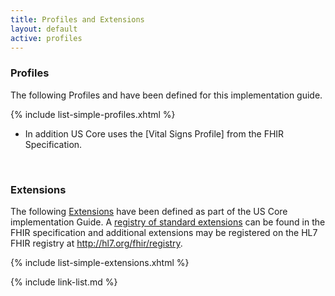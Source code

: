 ```yaml
---
title: Profiles and Extensions
layout: default
active: profiles
---
```

### Profiles

The following Profiles and have been defined for this implementation guide.

{% include list-simple-profiles.xhtml %}

- In addition US Core uses the [Vital Signs Profile] from the FHIR Specification.


<br />

### Extensions

The following [Extensions]({{site.data.fhir.path}}extensibility.html) have been defined as part of the US Core implementation Guide. A [registry of standard extensions]({{site.data.fhir.path}}extensibility-registry.html) can be found in the FHIR specification and additional extensions may be registered on the HL7 FHIR registry at http://hl7.org/fhir/registry.


{% include list-simple-extensions.xhtml %}


{% include link-list.md %}

<br />
